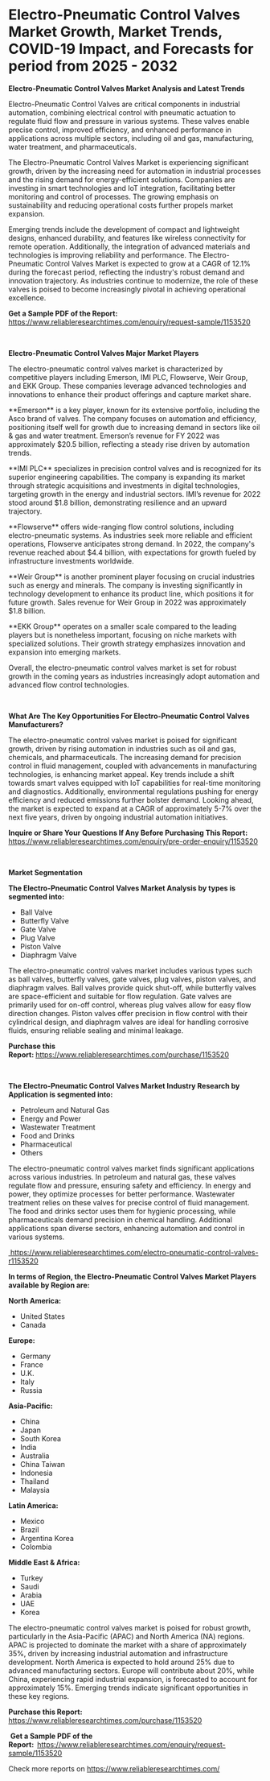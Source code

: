 <p><h1>Electro-Pneumatic Control Valves Market Growth, Market Trends, COVID-19 Impact, and Forecasts for period from 2025 - 2032</h1></p><p><strong>Electro-Pneumatic Control Valves Market Analysis and Latest Trends</strong></p>
<p><p>Electro-Pneumatic Control Valves are critical components in industrial automation, combining electrical control with pneumatic actuation to regulate fluid flow and pressure in various systems. These valves enable precise control, improved efficiency, and enhanced performance in applications across multiple sectors, including oil and gas, manufacturing, water treatment, and pharmaceuticals. </p><p>The Electro-Pneumatic Control Valves Market is experiencing significant growth, driven by the increasing need for automation in industrial processes and the rising demand for energy-efficient solutions. Companies are investing in smart technologies and IoT integration, facilitating better monitoring and control of processes. The growing emphasis on sustainability and reducing operational costs further propels market expansion. </p><p>Emerging trends include the development of compact and lightweight designs, enhanced durability, and features like wireless connectivity for remote operation. Additionally, the integration of advanced materials and technologies is improving reliability and performance. The Electro-Pneumatic Control Valves Market is expected to grow at a CAGR of 12.1% during the forecast period, reflecting the industry's robust demand and innovation trajectory. As industries continue to modernize, the role of these valves is poised to become increasingly pivotal in achieving operational excellence.</p></p>
<p><strong>Get a Sample PDF of the Report:&nbsp;</strong> <a href="https://www.reliableresearchtimes.com/enquiry/request-sample/1153520?utm_campaign=2218&utm_medium=2&utm_source=Github&utm_content=ia&utm_term=28022025&utm_id=electro-pneumatic-control-valves">https://www.reliableresearchtimes.com/enquiry/request-sample/1153520</a></p>
<p>&nbsp;</p>
<p><strong>Electro-Pneumatic Control Valves Major Market Players</strong></p>
<p><p>The electro-pneumatic control valves market is characterized by competitive players including Emerson, IMI PLC, Flowserve, Weir Group, and EKK Group. These companies leverage advanced technologies and innovations to enhance their product offerings and capture market share.</p><p>**Emerson** is a key player, known for its extensive portfolio, including the Asco brand of valves. The company focuses on automation and efficiency, positioning itself well for growth due to increasing demand in sectors like oil & gas and water treatment. Emerson’s revenue for FY 2022 was approximately $20.5 billion, reflecting a steady rise driven by automation trends.</p><p>**IMI PLC** specializes in precision control valves and is recognized for its superior engineering capabilities. The company is expanding its market through strategic acquisitions and investments in digital technologies, targeting growth in the energy and industrial sectors. IMI’s revenue for 2022 stood around $1.8 billion, demonstrating resilience and an upward trajectory.</p><p>**Flowserve** offers wide-ranging flow control solutions, including electro-pneumatic systems. As industries seek more reliable and efficient operations, Flowserve anticipates strong demand. In 2022, the company's revenue reached about $4.4 billion, with expectations for growth fueled by infrastructure investments worldwide.</p><p>**Weir Group** is another prominent player focusing on crucial industries such as energy and minerals. The company is investing significantly in technology development to enhance its product line, which positions it for future growth. Sales revenue for Weir Group in 2022 was approximately $1.8 billion.</p><p>**EKK Group** operates on a smaller scale compared to the leading players but is nonetheless important, focusing on niche markets with specialized solutions. Their growth strategy emphasizes innovation and expansion into emerging markets.</p><p>Overall, the electro-pneumatic control valves market is set for robust growth in the coming years as industries increasingly adopt automation and advanced flow control technologies.</p></p>
<p>&nbsp;</p>
<p><strong>What Are The Key Opportunities For Electro-Pneumatic Control Valves Manufacturers?</strong></p>
<p><p>The electro-pneumatic control valves market is poised for significant growth, driven by rising automation in industries such as oil and gas, chemicals, and pharmaceuticals. The increasing demand for precision control in fluid management, coupled with advancements in manufacturing technologies, is enhancing market appeal. Key trends include a shift towards smart valves equipped with IoT capabilities for real-time monitoring and diagnostics. Additionally, environmental regulations pushing for energy efficiency and reduced emissions further bolster demand. Looking ahead, the market is expected to expand at a CAGR of approximately 5-7% over the next five years, driven by ongoing industrial automation initiatives.</p></p>
<p><strong>Inquire or Share Your Questions If Any Before Purchasing This Report:</strong> <a href="https://www.reliableresearchtimes.com/enquiry/pre-order-enquiry/1153520?utm_campaign=2218&utm_medium=2&utm_source=Github&utm_content=ia&utm_term=28022025&utm_id=electro-pneumatic-control-valves">https://www.reliableresearchtimes.com/enquiry/pre-order-enquiry/1153520</a></p>
<p>&nbsp;</p>
<p><strong>Market Segmentation</strong></p>
<p><strong>The Electro-Pneumatic Control Valves Market Analysis by types is segmented into:</strong></p>
<p><ul><li>Ball Valve</li><li>Butterfly Valve</li><li>Gate Valve</li><li>Plug Valve</li><li>Piston Valve</li><li>Diaphragm Valve</li></ul></p>
<p><p>The electro-pneumatic control valves market includes various types such as ball valves, butterfly valves, gate valves, plug valves, piston valves, and diaphragm valves. Ball valves provide quick shut-off, while butterfly valves are space-efficient and suitable for flow regulation. Gate valves are primarily used for on-off control, whereas plug valves allow for easy flow direction changes. Piston valves offer precision in flow control with their cylindrical design, and diaphragm valves are ideal for handling corrosive fluids, ensuring reliable sealing and minimal leakage.</p></p>
<p><strong>Purchase this Report:&nbsp;</strong><a href="https://www.reliableresearchtimes.com/purchase/1153520?utm_campaign=2218&utm_medium=2&utm_source=Github&utm_content=ia&utm_term=28022025&utm_id=electro-pneumatic-control-valves">https://www.reliableresearchtimes.com/purchase/1153520</a></p>
<p>&nbsp;</p>
<p><strong>The Electro-Pneumatic Control Valves Market Industry Research by Application is segmented into:</strong></p>
<p><ul><li>Petroleum and Natural Gas</li><li>Energy and Power</li><li>Wastewater Treatment</li><li>Food and Drinks</li><li>Pharmaceutical</li><li>Others</li></ul></p>
<p><p>The electro-pneumatic control valves market finds significant applications across various industries. In petroleum and natural gas, these valves regulate flow and pressure, ensuring safety and efficiency. In energy and power, they optimize processes for better performance. Wastewater treatment relies on these valves for precise control of fluid management. The food and drinks sector uses them for hygienic processing, while pharmaceuticals demand precision in chemical handling. Additional applications span diverse sectors, enhancing automation and control in various systems.</p></p>
<p><a href="https://www.reliableresearchtimes.com/electro-pneumatic-control-valves-r1153520?utm_campaign=2218&utm_medium=2&utm_source=Github&utm_content=ia&utm_term=28022025&utm_id=electro-pneumatic-control-valves">&nbsp;https://www.reliableresearchtimes.com/electro-pneumatic-control-valves-r1153520</a></p>
<p><strong>In terms of Region, the Electro-Pneumatic Control Valves Market Players available by Region are:</strong></p>
<p>
    <p> <strong> North America: </strong>
        <ul>
            <li>United States</li>
            <li>Canada</li>
        </ul>
        </p> 
    <p> <strong> Europe: </strong>
        <ul>
            <li>Germany</li>
            <li>France</li>
            <li>U.K.</li>
            <li>Italy</li>
            <li>Russia</li>
        </ul>
        </p> 
    <p> <strong> Asia-Pacific: </strong>
        <ul>
            <li>China</li>
            <li>Japan</li>
            <li>South Korea</li>
            <li>India</li>
            <li>Australia</li>
            <li>China Taiwan</li>
            <li>Indonesia</li>
            <li>Thailand</li>
            <li>Malaysia</li>
        </ul>
        </p> 
    <p> <strong> Latin America: </strong>
        <ul>
            <li>Mexico</li>
            <li>Brazil</li>
            <li>Argentina Korea</li>
            <li>Colombia</li>
        </ul>
        </p> 
    <p> <strong> Middle East & Africa: </strong>
        <ul>
            <li>Turkey</li>
            <li>Saudi</li>
            <li>Arabia</li>
            <li>UAE</li>
            <li>Korea</li>
        </ul>
    </p>
    </p>
<p><p>The electro-pneumatic control valves market is poised for robust growth, particularly in the Asia-Pacific (APAC) and North America (NA) regions. APAC is projected to dominate the market with a share of approximately 35%, driven by increasing industrial automation and infrastructure development. North America is expected to hold around 25% due to advanced manufacturing sectors. Europe will contribute about 20%, while China, experiencing rapid industrial expansion, is forecasted to account for approximately 15%. Emerging trends indicate significant opportunities in these key regions.</p></p>
<p><strong>Purchase this Report: </strong><a href="https://www.reliableresearchtimes.com/purchase/1153520?utm_campaign=2218&utm_medium=2&utm_source=Github&utm_content=ia&utm_term=28022025&utm_id=electro-pneumatic-control-valves">https://www.reliableresearchtimes.com/purchase/1153520</a></p>
<p>&nbsp;<strong>Get a Sample PDF of the Report:&nbsp;&nbsp;</strong><a href="https://www.reliableresearchtimes.com/enquiry/request-sample/1153520?utm_campaign=2218&utm_medium=2&utm_source=Github&utm_content=ia&utm_term=28022025&utm_id=electro-pneumatic-control-valves">https://www.reliableresearchtimes.com/enquiry/request-sample/1153520</a></p>
<p><strong></strong></p>
<p>Check more reports on <a href="https://www.reliableresearchtimes.com/?utm_campaign=2218&utm_medium=2&utm_source=Github&utm_content=ia&utm_term=28022025&utm_id=electro-pneumatic-control-valves">https://www.reliableresearchtimes.com/</a></p>